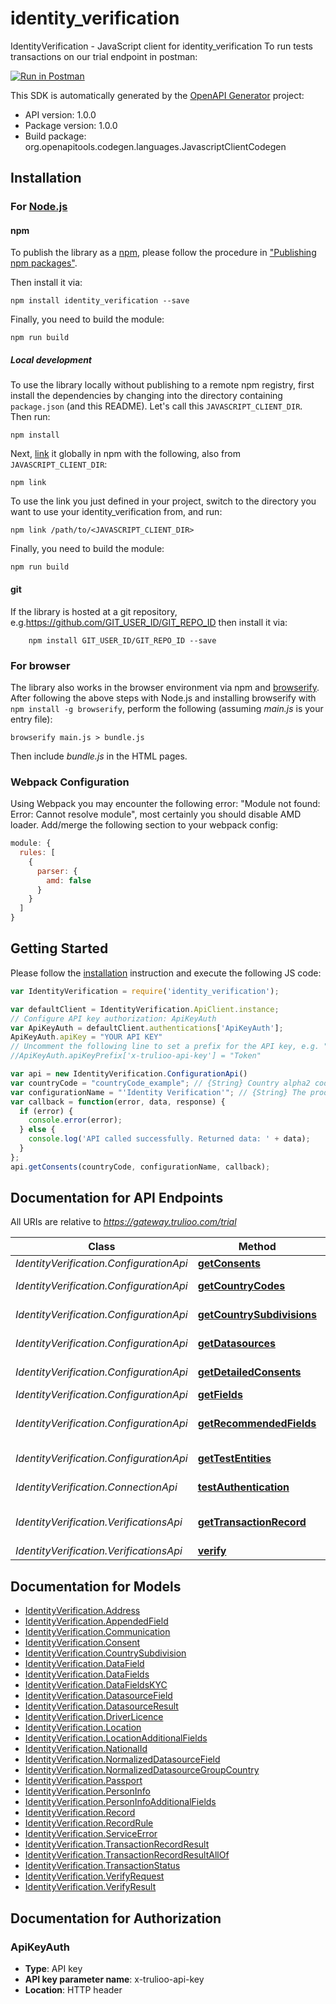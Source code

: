 # identity_verification

IdentityVerification - JavaScript client for identity_verification
To run tests transactions on our trial endpoint in postman:

[![Run in Postman](https://run.pstmn.io/button.svg)](https://www.getpostman.com/run-collection/a58f438d101278e2bc62)

This SDK is automatically generated by the [OpenAPI Generator](https://openapi-generator.tech) project:

- API version: 1.0.0
- Package version: 1.0.0
- Build package: org.openapitools.codegen.languages.JavascriptClientCodegen

## Installation

### For [Node.js](https://nodejs.org/)

#### npm

To publish the library as a [npm](https://www.npmjs.com/), please follow the procedure in ["Publishing npm packages"](https://docs.npmjs.com/getting-started/publishing-npm-packages).

Then install it via:

```shell
npm install identity_verification --save
```

Finally, you need to build the module:

```shell
npm run build
```

##### Local development

To use the library locally without publishing to a remote npm registry, first install the dependencies by changing into the directory containing `package.json` (and this README). Let's call this `JAVASCRIPT_CLIENT_DIR`. Then run:

```shell
npm install
```

Next, [link](https://docs.npmjs.com/cli/link) it globally in npm with the following, also from `JAVASCRIPT_CLIENT_DIR`:

```shell
npm link
```

To use the link you just defined in your project, switch to the directory you want to use your identity_verification from, and run:

```shell
npm link /path/to/<JAVASCRIPT_CLIENT_DIR>
```

Finally, you need to build the module:

```shell
npm run build
```

#### git

If the library is hosted at a git repository, e.g.https://github.com/GIT_USER_ID/GIT_REPO_ID
then install it via:

```shell
    npm install GIT_USER_ID/GIT_REPO_ID --save
```

### For browser

The library also works in the browser environment via npm and [browserify](http://browserify.org/). After following
the above steps with Node.js and installing browserify with `npm install -g browserify`,
perform the following (assuming *main.js* is your entry file):

```shell
browserify main.js > bundle.js
```

Then include *bundle.js* in the HTML pages.

### Webpack Configuration

Using Webpack you may encounter the following error: "Module not found: Error:
Cannot resolve module", most certainly you should disable AMD loader. Add/merge
the following section to your webpack config:

```javascript
module: {
  rules: [
    {
      parser: {
        amd: false
      }
    }
  ]
}
```

## Getting Started

Please follow the [installation](#installation) instruction and execute the following JS code:

```javascript
var IdentityVerification = require('identity_verification');

var defaultClient = IdentityVerification.ApiClient.instance;
// Configure API key authorization: ApiKeyAuth
var ApiKeyAuth = defaultClient.authentications['ApiKeyAuth'];
ApiKeyAuth.apiKey = "YOUR API KEY"
// Uncomment the following line to set a prefix for the API key, e.g. "Token" (defaults to null)
//ApiKeyAuth.apiKeyPrefix['x-trulioo-api-key'] = "Token"

var api = new IdentityVerification.ConfigurationApi()
var countryCode = "countryCode_example"; // {String} Country alpha2 code
var configurationName = "'Identity Verification'"; // {String} The product configuration. Currently \"Identity Verification\" for all products.
var callback = function(error, data, response) {
  if (error) {
    console.error(error);
  } else {
    console.log('API called successfully. Returned data: ' + data);
  }
};
api.getConsents(countryCode, configurationName, callback);

```

## Documentation for API Endpoints

All URIs are relative to *https://gateway.trulioo.com/trial*

Class | Method | HTTP request | Description
------------ | ------------- | ------------- | -------------
*IdentityVerification.ConfigurationApi* | [**getConsents**](docs/ConfigurationApi.md#getConsents) | **GET** /configuration/v1/consents/{configurationName}/{countryCode} | Get Consents
*IdentityVerification.ConfigurationApi* | [**getCountryCodes**](docs/ConfigurationApi.md#getCountryCodes) | **GET** /configuration/v1/countrycodes/{configurationName} | Get Country Codes
*IdentityVerification.ConfigurationApi* | [**getCountrySubdivisions**](docs/ConfigurationApi.md#getCountrySubdivisions) | **GET** /configuration/v1/countrysubdivisions/{countryCode} | Get Country Subdivisions
*IdentityVerification.ConfigurationApi* | [**getDatasources**](docs/ConfigurationApi.md#getDatasources) | **GET** /configuration/v1/datasources/{configurationName}/{countryCode} | Get Datasources
*IdentityVerification.ConfigurationApi* | [**getDetailedConsents**](docs/ConfigurationApi.md#getDetailedConsents) | **GET** /configuration/v1/detailedConsents/{configurationName}/{countryCode} | Get Detailed Consents
*IdentityVerification.ConfigurationApi* | [**getFields**](docs/ConfigurationApi.md#getFields) | **GET** /configuration/v1/fields/{configurationName}/{countryCode} | Get Fields
*IdentityVerification.ConfigurationApi* | [**getRecommendedFields**](docs/ConfigurationApi.md#getRecommendedFields) | **GET** /configuration/v1/recommendedfields/{configurationName}/{countryCode} | Get Recommended Fields
*IdentityVerification.ConfigurationApi* | [**getTestEntities**](docs/ConfigurationApi.md#getTestEntities) | **GET** /configuration/v1/testentities/{configurationName}/{countryCode} | Get Test Entities
*IdentityVerification.ConnectionApi* | [**testAuthentication**](docs/ConnectionApi.md#testAuthentication) | **GET** /connection/v1/testauthentication | Test Authentication
*IdentityVerification.VerificationsApi* | [**getTransactionRecord**](docs/VerificationsApi.md#getTransactionRecord) | **GET** /verifications/v1/transactionrecord/{id} | Get Transaction Record
*IdentityVerification.VerificationsApi* | [**verify**](docs/VerificationsApi.md#verify) | **POST** /verifications/v1/verify | Verify


## Documentation for Models

 - [IdentityVerification.Address](docs/Address.md)
 - [IdentityVerification.AppendedField](docs/AppendedField.md)
 - [IdentityVerification.Communication](docs/Communication.md)
 - [IdentityVerification.Consent](docs/Consent.md)
 - [IdentityVerification.CountrySubdivision](docs/CountrySubdivision.md)
 - [IdentityVerification.DataField](docs/DataField.md)
 - [IdentityVerification.DataFields](docs/DataFields.md)
 - [IdentityVerification.DataFieldsKYC](docs/DataFieldsKYC.md)
 - [IdentityVerification.DatasourceField](docs/DatasourceField.md)
 - [IdentityVerification.DatasourceResult](docs/DatasourceResult.md)
 - [IdentityVerification.DriverLicence](docs/DriverLicence.md)
 - [IdentityVerification.Location](docs/Location.md)
 - [IdentityVerification.LocationAdditionalFields](docs/LocationAdditionalFields.md)
 - [IdentityVerification.NationalId](docs/NationalId.md)
 - [IdentityVerification.NormalizedDatasourceField](docs/NormalizedDatasourceField.md)
 - [IdentityVerification.NormalizedDatasourceGroupCountry](docs/NormalizedDatasourceGroupCountry.md)
 - [IdentityVerification.Passport](docs/Passport.md)
 - [IdentityVerification.PersonInfo](docs/PersonInfo.md)
 - [IdentityVerification.PersonInfoAdditionalFields](docs/PersonInfoAdditionalFields.md)
 - [IdentityVerification.Record](docs/Record.md)
 - [IdentityVerification.RecordRule](docs/RecordRule.md)
 - [IdentityVerification.ServiceError](docs/ServiceError.md)
 - [IdentityVerification.TransactionRecordResult](docs/TransactionRecordResult.md)
 - [IdentityVerification.TransactionRecordResultAllOf](docs/TransactionRecordResultAllOf.md)
 - [IdentityVerification.TransactionStatus](docs/TransactionStatus.md)
 - [IdentityVerification.VerifyRequest](docs/VerifyRequest.md)
 - [IdentityVerification.VerifyResult](docs/VerifyResult.md)


## Documentation for Authorization



### ApiKeyAuth


- **Type**: API key
- **API key parameter name**: x-trulioo-api-key
- **Location**: HTTP header

